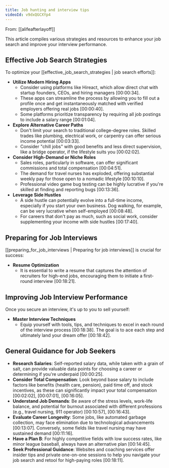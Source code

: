 ```yaml
---
title: Job hunting and interview tips
videoId: v9dxQGCXYp4
---
```


From: [[alifeafterlayoff]] <br/> 

This article compiles various strategies and resources to enhance your job search and improve your interview performance.

## Effective Job Search Strategies

To optimize your [[effective_job_search_strategies | job search efforts]]:

*   **Utilize Modern Hiring Apps**
    *   Consider using platforms like Hireact, which allow direct chat with startup founders, CEOs, and hiring managers <a class="yt-timestamp" data-t="00:00:34">[00:00:34]</a>.
    *   These apps can streamline the process by allowing you to fill out a profile once and get instantaneously matched with verified employers offering real jobs <a class="yt-timestamp" data-t="00:00:40">[00:00:40]</a>.
    *   Some platforms prioritize transparency by requiring all job postings to include a salary range <a class="yt-timestamp" data-t="00:01:04">[00:01:04]</a>.
*   **Explore Alternative Career Paths**
    *   Don't limit your search to traditional college-degree roles. Skilled trades like plumbing, electrical work, or carpentry can offer serious income potential <a class="yt-timestamp" data-t="00:03:33">[00:03:33]</a>.
    *   Consider "chill jobs" with good benefits and less direct supervision, like a bridge operator, if the lifestyle suits you <a class="yt-timestamp" data-t="00:02:02">[00:02:02]</a>.
*   **Consider High-Demand or Niche Roles**
    *   Sales roles, particularly in software, can offer significant commissions and total compensation <a class="yt-timestamp" data-t="00:04:51">[00:04:51]</a>.
    *   The demand for travel nurses has exploded, offering substantial weekly pay for those open to a nomadic lifestyle <a class="yt-timestamp" data-t="00:10:10">[00:10:10]</a>.
    *   Professional video game bug testing can be highly lucrative if you're skilled at finding and reporting bugs <a class="yt-timestamp" data-t="00:13:36">[00:13:36]</a>.
*   **Leverage Side Hustles**
    *   A side hustle can potentially evolve into a full-time income, especially if you start your own business. Dog walking, for example, can be very lucrative when self-employed <a class="yt-timestamp" data-t="00:08:48">[00:08:48]</a>.
    *   For careers that don't pay as much, such as social work, consider supplementing your income with side hustles <a class="yt-timestamp" data-t="00:17:40">[00:17:40]</a>.

## Preparing for Job Interviews

[[preparing_for_job_interviews | Preparing for job interviews]] is crucial for success:

*   **Resume Optimization**
    *   It is essential to write a resume that captures the attention of recruiters for high-end jobs, encouraging them to initiate a first-round interview <a class="yt-timestamp" data-t="00:18:21">[00:18:21]</a>.

## Improving Job Interview Performance

Once you secure an interview, it's up to you to sell yourself:

*   **Master Interview Techniques**
    *   Equip yourself with tools, tips, and techniques to excel in each round of the interview process <a class="yt-timestamp" data-t="00:18:38">[00:18:38]</a>. The goal is to ace each step and ultimately land your dream offer <a class="yt-timestamp" data-t="00:18:42">[00:18:42]</a>.

## General Guidance for Job Seekers

*   **Research Salaries**: Self-reported salary data, while taken with a grain of salt, can provide valuable data points for choosing a career or determining if you're underpaid <a class="yt-timestamp" data-t="00:00:25">[00:00:25]</a>.
*   **Consider Total Compensation**: Look beyond base salary to include factors like benefits (health care, pension), paid time off, and stock incentives, as these can significantly impact your total compensation <a class="yt-timestamp" data-t="00:02:02">[00:02:02]</a>, <a class="yt-timestamp" data-t="00:07:01">[00:07:01]</a>, <a class="yt-timestamp" data-t="00:16:05">[00:16:05]</a>.
*   **Understand Job Demands**: Be aware of the stress levels, work-life balance, and potential for burnout associated with different professions (e.g., travel nursing, 911 operator) <a class="yt-timestamp" data-t="00:10:57">[00:10:57]</a>, <a class="yt-timestamp" data-t="00:16:43">[00:16:43]</a>.
*   **Evaluate Career Longevity**: Some jobs, like automated garbage collection, may face elimination due to technological advancements <a class="yt-timestamp" data-t="00:13:07">[00:13:07]</a>. Conversely, some fields like travel nursing may have sustained demand <a class="yt-timestamp" data-t="00:11:16">[00:11:16]</a>.
*   **Have a Plan B**: For highly competitive fields with low success rates, like minor league baseball, always have an alternative plan <a class="yt-timestamp" data-t="00:14:45">[00:14:45]</a>.
*   **Seek Professional Guidance**: Websites and coaching services offer insider tips and private one-on-one sessions to help you navigate your job search and retool for high-paying roles <a class="yt-timestamp" data-t="00:18:11">[00:18:11]</a>.